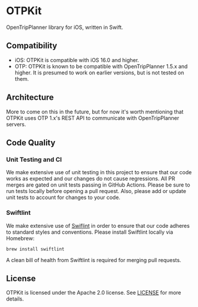 # OTPKit

OpenTripPlanner library for iOS, written in Swift.

## Compatibility

* iOS: OTPKit is compatible with iOS 16.0 and higher.
* OTP: OTPKit is known to be compatible with OpenTripPlanner 1.5.x and higher. It is presumed to work on earlier versions, but is not tested on them.

## Architecture

More to come on this in the future, but for now it's worth mentioning that OTPKit uses OTP 1.x's REST API to communicate with OpenTripPlanner servers.

## Code Quality

### Unit Testing and CI

We make extensive use of unit testing in this project to ensure that our code works as expected and our changes do not cause regressions. All PR merges are gated on unit tests passing in GitHub Actions. Please be sure to run tests locally before opening a pull request. Also, please add or update unit tests to account for changes to your code.

### Swiftlint

We make extensive use of [Swiflint](https://github.com/realm/SwiftLint) in order to ensure that our code adheres to standard styles and conventions. Please install Swiftlint locally via Homebrew:

```
brew install swiftlint
```

A clean bill of health from Swiftlint is required for merging pull requests.

## License

OTPKit is licensed under the Apache 2.0 license. See [LICENSE](LICENSE) for more details.
